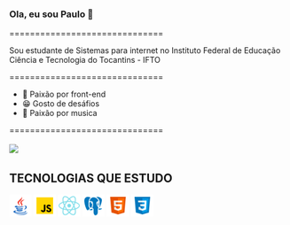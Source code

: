 ### Ola, eu sou Paulo 👋
<link rel="stylesheet" href="style.css">

==============================

Sou estudante de Sistemas para internet no Instituto Federal de Educação Ciência e Tecnologia do Tocantins - IFTO

==============================
* 💙 Paixão por front-end 
* 😁 Gosto de desáfios 
* 🎵 Paixão por musica 

==============================<br><br>
<img src="https://github-readme-stats.vercel.app/api?username=PauloGerson&show_icons=true&theme=dracula&include_all_commits=true&count_private=true">

## TECNOLOGIAS QUE ESTUDO
<div class="container">
 <img src="./img/java.png" width= "40px">
 <img src="./img/javascript.png" width= "40px">
 <img src="./img/react.png" width= "40px">
 <img src="./img/postgre.png" width= "40px">
 <img src="./img/html.png" width= "40px">
 <img src="./img/css.png" width= "40px">
 </div>


